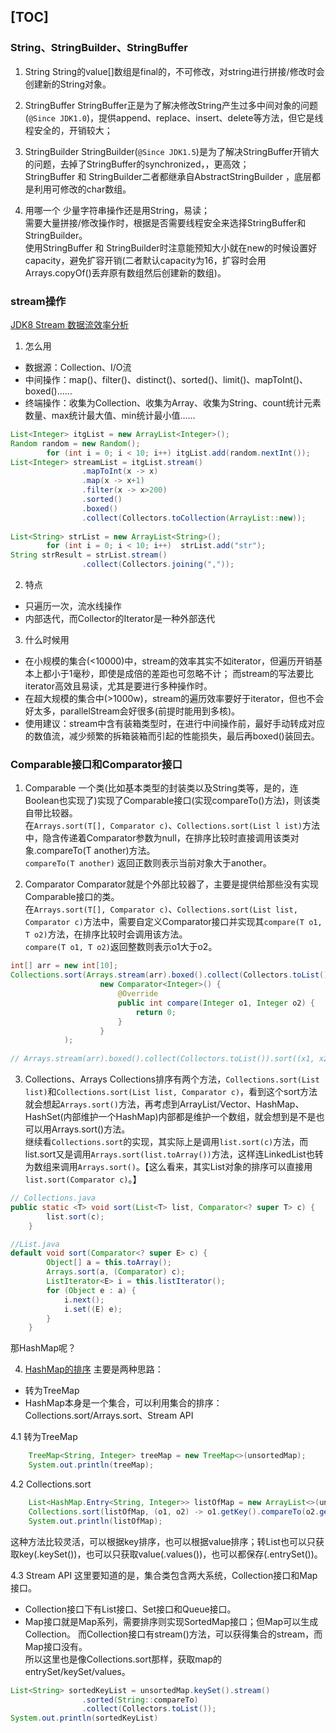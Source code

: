 [TOC] 
---


### String、StringBuilder、StringBuffer  
1. String
String的value[]数组是final的，不可修改，对string进行拼接/修改时会创建新的String对象。  

2. StringBuffer
StringBuffer正是为了解决修改String产生过多中间对象的问题(```@Since JDK1.0```)，提供append、replace、insert、delete等方法，但它是线程安全的，开销较大；  

3. StringBuilder
StringBuilder(```@Since JDK1.5```)是为了解决StringBuffer开销大的问题，去掉了StringBuffer的synchronized，，更高效；  
StringBuffer 和 StringBuilder二者都继承自AbstractStringBuilder ，底层都是利用可修改的char数组。  

4. 用哪一个
少量字符串操作还是用String，易读；  
需要大量拼接/修改操作时，根据是否需要线程安全来选择StringBuffer和StringBuilder。  
使用StringBuffer 和 StringBuilder时注意能预知大小就在new的时候设置好capacity，避免扩容开销(二者默认capacity为16，扩容时会用Arrays.copyOf()丢弃原有数组然后创建新的数组)。


### stream操作
[JDK8 Stream 数据流效率分析](https://blog.csdn.net/Al_assad/article/details/82356606) 
1. 怎么用
- 数据源：Collection、I/O流
- 中间操作：map()、filter()、distinct()、sorted()、limit()、mapToInt()、boxed()……
- 终端操作：收集为Collection、收集为Array、收集为String、count统计元素数量、max统计最大值、min统计最小值……
```java
List<Integer> itgList = new ArrayList<Integer>();
Random random = new Random();
        for (int i = 0; i < 10; i++) itgList.add(random.nextInt());
List<Integer> streamList = itgList.stream()
                .mapToInt(x -> x)
                .map(x -> x+1)
                .filter(x -> x>200)
                .sorted()
                .boxed()
                .collect(Collectors.toCollection(ArrayList::new));
				
List<String> strList = new ArrayList<String>();
        for (int i = 0; i < 10; i++)  strList.add("str");
String strResult = strList.stream()
                .collect(Collectors.joining(","));
```

2. 特点
- 只遍历一次，流水线操作
- 内部迭代，而Collector的Iterator是一种外部迭代

3. 什么时候用
- 在小规模的集合(<10000)中，stream的效率其实不如iterator，但遍历开销基本上都小于1毫秒，即使是成倍的差距也可忽略不计；
而stream的写法要比iterator高效且易读，尤其是要进行多种操作时。
- 在超大规模的集合中(>1000w)，stream的遍历效率要好于iterator，但也不会好太多，parallelStream会好很多(前提时能用到多核)。
- 使用建议：stream中含有装箱类型时，在进行中间操作前，最好手动转成对应的数值流，减少频繁的拆箱装箱而引起的性能损失，最后再boxed()装回去。

### Comparable接口和Comparator接口
1. Comparable
一个类(比如基本类型的封装类以及String类等，是的，连Boolean也实现了)实现了Comparable接口(实现compareTo()方法)，则该类自带比较器。  
在```Arrays.sort(T[], Comparator c)```、```Collections.sort(List l ist)```方法中，隐含传递着Comparator参数为null，在排序比较时直接调用该类对象.compareTo(T another)方法。  
```compareTo(T another)``` 返回正数则表示当前对象大于another。

2. Comparator
Comparator就是个外部比较器了，主要是提供给那些没有实现Comparable接口的类。  
在```Arrays.sort(T[], Comparator c)```、```Collections.sort(List list, Comparator c)```方法中，需要自定义Comparator接口并实现其```compare(T o1, T o2)```方法，在排序比较时会调用该方法。  
```compare(T o1, T o2)```返回整数则表示o1大于o2。  
```java
int[] arr = new int[10];
Collections.sort(Arrays.stream(arr).boxed().collect(Collectors.toList()),
                    new Comparator<Integer>() {
                        @Override
                        public int compare(Integer o1, Integer o2) {
                            return 0;
                        }
                    }
            );
			
// Arrays.stream(arr).boxed().collect(Collectors.toList()).sort((x1, x2) -> x1 - x2);
```
3. Collections、Arrays
Collections排序有两个方法，```Collections.sort(List list)```和```Collections.sort(List list, Comparator c)```，看到这个sort方法就会想起```Arrays.sort()```方法，再考虑到ArrayList/Vector、HashMap、HashSet(内部维护一个HashMap)内部都是维护一个数组，就会想到是不是也可以用Arrays.sort()方法。  
继续看```Collections.sort```的实现，其实际上是调用```list.sort(c)```方法，而list.sort又是调用```Arrays.sort(list.toArray())```方法，这样连LinkedList也转为数组来调用```Arrays.sort()```。【这么看来，其实List对象的排序可以直接用```list.sort(Comparator c)```。】  
```java
// Collections.java
public static <T> void sort(List<T> list, Comparator<? super T> c) {
        list.sort(c);
    }

//List.java
default void sort(Comparator<? super E> c) {
        Object[] a = this.toArray();
        Arrays.sort(a, (Comparator) c);
        ListIterator<E> i = this.listIterator();
        for (Object e : a) {
            i.next();
            i.set((E) e);
        }
    }
``` 
那HashMap呢？   


4. [HashMap的排序](https://zhuanlan.zhihu.com/p/80455770)
主要是两种思路：
- 转为TreeMap
- HashMap本身是一个集合，可以利用集合的排序：Collections.sort/Arrays.sort、Stream API

4.1 转为TreeMap
```java
	TreeMap<String, Integer> treeMap = new TreeMap<>(unsortedMap);
    System.out.println(treeMap);

```

4.2 Collections.sort
```java
	List<HashMap.Entry<String, Integer>> listOfMap = new ArrayList<>(unsortedMap.entrySet());
	Collections.sort(listOfMap, (o1, o2) -> o1.getKey().compareTo(o2.getKey()));
	System.out.println(listOfMap);
```
这种方法比较灵活，可以根据key排序，也可以根据value排序；转List也可以只获取key(.keySet())，也可以只获取value(.values())，也可以都保存(.entrySet())。

4.3 Stream API
这里要知道的是，集合类包含两大系统，Collection接口和Map接口。
- Collection接口下有List接口、Set接口和Queue接口。
- Map接口就是Map系列，需要排序则实现SortedMap接口；但Map可以生成Collection。
而Collection接口有stream()方法，可以获得集合的stream，而Map接口没有。  
所以这里也是像Collections.sort那样，获取map的entrySet/keySet/values。
```java
List<String> sortedKeyList = unsortedMap.keySet().stream()
                .sorted(String::compareTo)
                .collect(Collectors.toList());
System.out.println(sortedKeyList)
```
